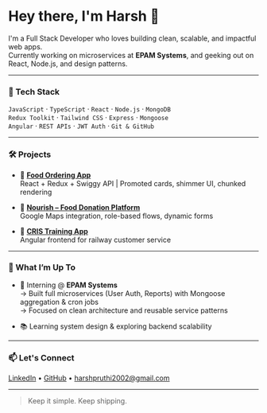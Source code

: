 # Hey there, I'm Harsh 👋

I'm a Full Stack Developer who loves building clean, scalable, and impactful web apps.  
Currently working on microservices at **EPAM Systems**, and geeking out on React, Node.js, and design patterns.

---

### 🚀 Tech Stack

`JavaScript` · `TypeScript` · `React` · `Node.js` · `MongoDB`  
`Redux Toolkit` · `Tailwind CSS` · `Express` · `Mongoose`  
`Angular` · `REST APIs` · `JWT Auth` · `Git & GitHub`

---

### 🛠️ Projects

- 🧾 [**Food Ordering App**](https://github.com/pr0thi/Food-Ordering-Application)  
  React + Redux + Swiggy API | Promoted cards, shimmer UI, chunked rendering

- 🍲 [**Nourish – Food Donation Platform**](https://github.com/pr0thi/Nourish)  
  Google Maps integration, role-based flows, dynamic forms

- 🧠 [**CRIS Training App**](https://github.com/pr0thi/cris-training)  
  Angular frontend for railway customer service

---

### 📌 What I’m Up To

- 🔭 Interning @ **EPAM Systems**  
  → Built full microservices (User Auth, Reports) with Mongoose aggregation & cron jobs  
  → Focused on clean architecture and reusable service patterns

- 📚 Learning system design & exploring backend scalability

---

### 📫 Let's Connect

[LinkedIn](https://linkedin.com/in/harsh-pruthi) • [GitHub](https://github.com/pr0thi) • harshpruthi2002@gmail.com

---

> Keep it simple. Keep shipping.
